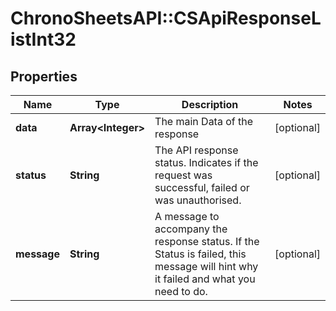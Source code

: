 # ChronoSheetsAPI::CSApiResponseListInt32

## Properties
Name | Type | Description | Notes
------------ | ------------- | ------------- | -------------
**data** | **Array&lt;Integer&gt;** | The main Data of the response | [optional] 
**status** | **String** | The API response status. Indicates if the request was successful, failed or was unauthorised. | [optional] 
**message** | **String** | A message to accompany the response status.  If the Status is failed, this message will hint why it failed and what you need to do. | [optional] 


